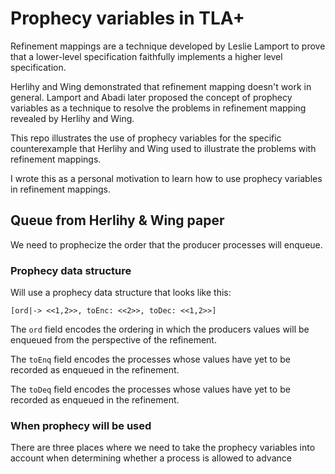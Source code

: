 # Prophecy variables in TLA+

Refinement mappings are a technique developed by Leslie Lamport to prove that a
lower-level specification faithfully implements a higher level specification.

Herlihy and Wing demonstrated that refinement mapping doesn't work in general.
Lamport and Abadi later proposed the concept of prophecy variables as a
technique to resolve the problems in refinement mapping revealed by Herlihy and Wing.

This repo illustrates the use of prophecy variables for the specific counterexample
that Herlihy and Wing used to illustrate the problems with refinement mappings.

I wrote this as a personal motivation to learn how to use prophecy variables in
refinement mappings.


## Queue from Herlihy & Wing paper

We need to prophecize the order that the producer processes will enqueue.


### Prophecy data structure 

Will use a prophecy data structure that looks like this:

```
[ord|-> <<1,2>>, toEnc: <<2>>, toDec: <<1,2>>]
```

The `ord` field encodes the ordering in which the producers values will be
enqueued from the perspective of the refinement.

The `toEnq` field encodes the processes whose values have yet to be
recorded as enqueued in the refinement.


The `toDeq` field encodes the processes whose values have yet to be
recorded as enqueued in the refinement.

### When prophecy will be used


There are three places where we need to take the prophecy variables into
account when determining whether a process is allowed to advance


